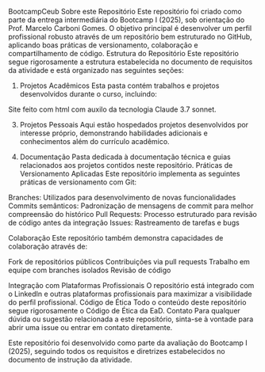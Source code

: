 BootcampCeub
Sobre este Repositório
Este repositório foi criado como parte da entrega intermediária do Bootcamp I (2025), sob orientação do Prof. Marcelo Carboni Gomes. O objetivo principal é desenvolver um perfil profissional robusto através de um repositório bem estruturado no GitHub, aplicando boas práticas de versionamento, colaboração e compartilhamento de código.
Estrutura do Repositório
Este repositório segue rigorosamente a estrutura estabelecida no documento de requisitos da atividade e está organizado nas seguintes seções:
1. Projetos Acadêmicos
Esta pasta contém trabalhos e projetos desenvolvidos durante o curso, incluindo:

Site feito com html com auxilo da tecnologia Claude 3.7 sonnet.

3. Projetos Pessoais
Aqui estão hospedados projetos desenvolvidos por interesse próprio, demonstrando habilidades adicionais e conhecimentos além do currículo acadêmico.

5. Documentação
Pasta dedicada à documentação técnica e guias relacionados aos projetos contidos neste repositório.
Práticas de Versionamento Aplicadas
Este repositório implementa as seguintes práticas de versionamento com Git:

Branches: Utilizados para desenvolvimento de novas funcionalidades
Commits semânticos: Padronização de mensagens de commit para melhor compreensão do histórico
Pull Requests: Processo estruturado para revisão de código antes da integração
Issues: Rastreamento de tarefas e bugs

Colaboração
Este repositório também demonstra capacidades de colaboração através de:

Fork de repositórios públicos
Contribuições via pull requests
Trabalho em equipe com branches isolados
Revisão de código

Integração com Plataformas Profissionais
O repositório está integrado com o LinkedIn e outras plataformas profissionais para maximizar a visibilidade do perfil profissional.
Código de Ética
Todo o conteúdo deste repositório segue rigorosamente o Código de Ética da EaD.
Contato
Para qualquer dúvida ou sugestão relacionada a este repositório, sinta-se à vontade para abrir uma issue ou entrar em contato diretamente.

Este repositório foi desenvolvido como parte da avaliação do Bootcamp I (2025), seguindo todos os requisitos e diretrizes estabelecidos no documento de instrução da atividade.
